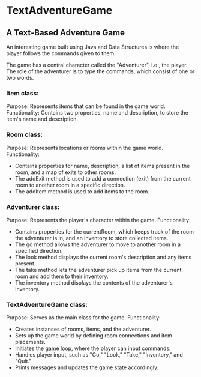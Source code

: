 # TextAdventureGame
## A Text-Based Adventure Game
An interesting game built using Java and Data Structures is where the player follows the commands given to them.  

The game has a central character called the "Adventurer", i.e., the player. The role of the adventurer is to type the commands, which consist of one or two words.

### Item class:

Purpose: Represents items that can be found in the game world.
Functionality: Contains two properties, name and description, to store the item's name and description.

### Room class:

Purpose: Represents locations or rooms within the game world.
Functionality:
- Contains properties for name, description, a list of items present in the room, and a map of exits to other rooms.
- The addExit method is used to add a connection (exit) from the current room to another room in a specific direction.
- The addItem method is used to add items to the room.

### Adventurer class:

Purpose: Represents the player's character within the game.
Functionality:
- Contains properties for the currentRoom, which keeps track of the room the adventurer is in, and an inventory to store collected items.
- The go method allows the adventurer to move to another room in a specified direction.
- The look method displays the current room's description and any items present.
- The take method lets the adventurer pick up items from the current room and add them to their inventory.
- The inventory method displays the contents of the adventurer's inventory.

### TextAdventureGame class:

Purpose: Serves as the main class for the game.
Functionality:
- Creates instances of rooms, items, and the adventurer.
- Sets up the game world by defining room connections and item placements.
- Initiates the game loop, where the player can input commands.
- Handles player input, such as "Go," "Look," "Take," "Inventory," and "Quit."
- Prints messages and updates the game state accordingly.
